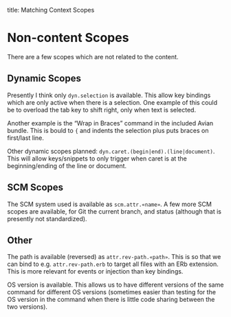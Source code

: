 title: Matching Context Scopes

# Non-content Scopes

There are a few scopes which are not related to the content.

## Dynamic Scopes

Presently I think only `dyn.selection` is available. This allow key bindings which are only active when there is a selection. One example of this could be to overload the tab key to shift right, only when text is selected.

Another example is the “Wrap in Braces” command in the included Avian bundle. This is bould to `{` and indents the selection plus puts braces on first/last line.

Other dynamic scopes planned: `dyn.caret.(begin|end).(line|document)`. This will allow keys/snippets to only trigger when caret is at the beginning/ending of the line or document.

## SCM Scopes

The SCM system used is available as `scm.attr.«name»`. A few more SCM scopes are available, for Git the current branch, and status (although that is presently not standardized).

## Other

The path is available (reversed) as `attr.rev-path.«path»`. This is so that we can bind to e.g. `attr.rev-path.erb` to target all files with an ERb extension. This is more relevant for events or injection than key bindings.

OS version is available. This allows us to have different versions of the same command for different OS versions (sometimes easier than testing for the OS version in the command when there is little code sharing between the two versions).
